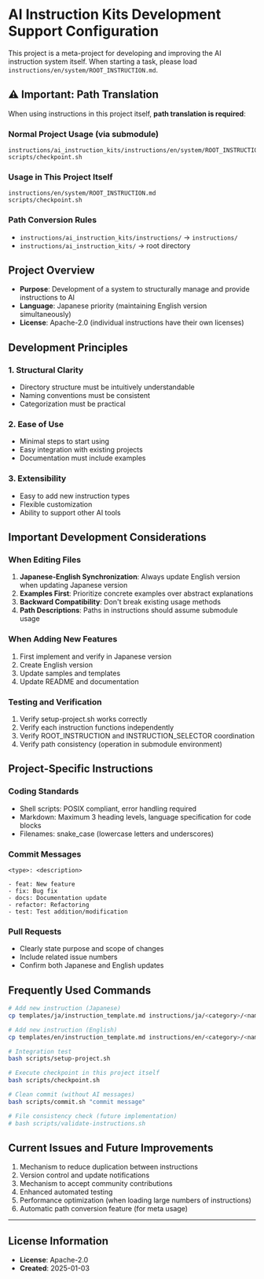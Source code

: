 # AI Instruction Kits Development Support Configuration

This project is a meta-project for developing and improving the AI instruction system itself.
When starting a task, please load `instructions/en/system/ROOT_INSTRUCTION.md`.

## ⚠️ Important: Path Translation

When using instructions in this project itself, **path translation is required**:

### Normal Project Usage (via submodule)
```
instructions/ai_instruction_kits/instructions/en/system/ROOT_INSTRUCTION.md
scripts/checkpoint.sh
```

### Usage in This Project Itself
```
instructions/en/system/ROOT_INSTRUCTION.md
scripts/checkpoint.sh
```

### Path Conversion Rules
- `instructions/ai_instruction_kits/instructions/` → `instructions/`
- `instructions/ai_instruction_kits/` → root directory

## Project Overview
- **Purpose**: Development of a system to structurally manage and provide instructions to AI
- **Language**: Japanese priority (maintaining English version simultaneously)
- **License**: Apache-2.0 (individual instructions have their own licenses)

## Development Principles

### 1. Structural Clarity
- Directory structure must be intuitively understandable
- Naming conventions must be consistent
- Categorization must be practical

### 2. Ease of Use
- Minimal steps to start using
- Easy integration with existing projects
- Documentation must include examples

### 3. Extensibility
- Easy to add new instruction types
- Flexible customization
- Ability to support other AI tools

## Important Development Considerations

### When Editing Files
1. **Japanese-English Synchronization**: Always update English version when updating Japanese version
2. **Examples First**: Prioritize concrete examples over abstract explanations
3. **Backward Compatibility**: Don't break existing usage methods
4. **Path Descriptions**: Paths in instructions should assume submodule usage

### When Adding New Features
1. First implement and verify in Japanese version
2. Create English version
3. Update samples and templates
4. Update README and documentation

### Testing and Verification
1. Verify setup-project.sh works correctly
2. Verify each instruction functions independently
3. Verify ROOT_INSTRUCTION and INSTRUCTION_SELECTOR coordination
4. Verify path consistency (operation in submodule environment)

## Project-Specific Instructions

### Coding Standards
- Shell scripts: POSIX compliant, error handling required
- Markdown: Maximum 3 heading levels, language specification for code blocks
- Filenames: snake_case (lowercase letters and underscores)

### Commit Messages
```
<type>: <description>

- feat: New feature
- fix: Bug fix
- docs: Documentation update
- refactor: Refactoring
- test: Test addition/modification
```

### Pull Requests
- Clearly state purpose and scope of changes
- Include related issue numbers
- Confirm both Japanese and English updates

## Frequently Used Commands

```bash
# Add new instruction (Japanese)
cp templates/ja/instruction_template.md instructions/ja/<category>/<name>.md

# Add new instruction (English)
cp templates/en/instruction_template.md instructions/en/<category>/<name>.md

# Integration test
bash scripts/setup-project.sh

# Execute checkpoint in this project itself
bash scripts/checkpoint.sh

# Clean commit (without AI messages)
bash scripts/commit.sh "commit message"

# File consistency check (future implementation)
# bash scripts/validate-instructions.sh
```

## Current Issues and Future Improvements

1. Mechanism to reduce duplication between instructions
2. Version control and update notifications
3. Mechanism to accept community contributions
4. Enhanced automated testing
5. Performance optimization (when loading large numbers of instructions)
6. Automatic path conversion feature (for meta usage)

---
## License Information
- **License**: Apache-2.0
- **Created**: 2025-01-03
